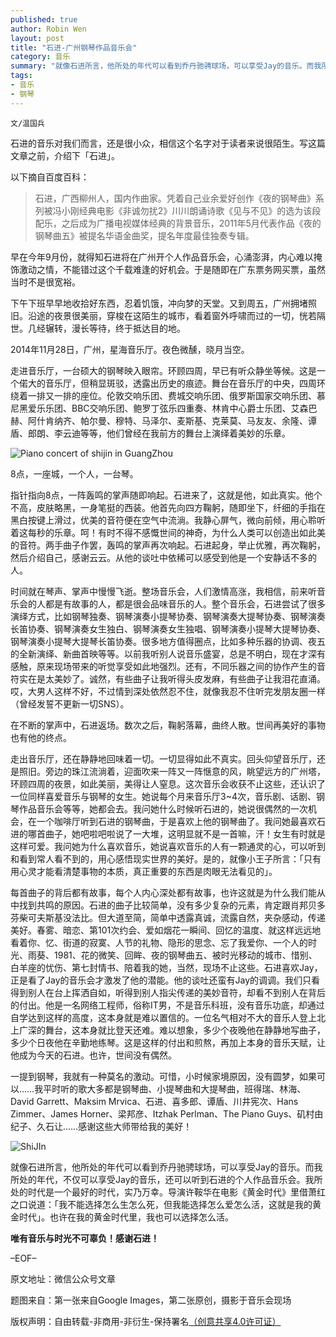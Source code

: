 ```yaml
---
published: true
author: Robin Wen
layout: post
title: "石进-广州钢琴作品音乐会"
category: 音乐
summary: "就像石进所言，他所处的年代可以看到乔丹驰骋球场，可以享受Jay的音乐。而我所处的年代，不仅可以享受Jay的音乐，还可以听到石进的个人作品音乐会。我所处的时代是一个最好的时代，实乃万幸。导演许鞍华在电影《黄金时代》里借萧红之口说道：「我不能选择怎么生怎么死，但我能选择怎么爱怎么活，这就是我的黄金时代」。也许在我的黄金时代里，我也可以选择怎么活。"
tags: 
- 音乐
- 钢琴
---
```


`文/温国兵`

石进的音乐对我们而言，还是很小众，相信这个名字对于读者来说很陌生。写这篇文章之前，介绍下「石进」。

以下摘自百度百科：

> 石进，广西柳州人，国内作曲家。凭着自己业余爱好创作《夜的钢琴曲》系列被冯小刚经典电影《非诚勿扰2》川川朗诵诗歌《见与不见》的选为该段配乐，之后成为广播电视媒体经典的背景音乐，2011年5月代表作品《夜的钢琴曲五》被提名华语金曲奖，提名年度最佳独奏专辑。

早在今年9月份，就得知石进将在广州开个人作品音乐会，心涌澎湃，内心难以掩饰激动之情，不能错过这个千载难逢的好机会。于是随即在广东票务网买票，虽然当时不是很宽裕。

下午下班早早地收拾好东西，忍着饥饿，冲向梦的天堂。又到周五，广州拥堵照旧。沿途的夜景很美丽，穿梭在这陌生的城市，看着窗外呼啸而过的一切，恍若隔世。几经辗转，漫长等待，终于抵达目的地。

2014年11月28日，广州，星海音乐厅。夜色微醺，晓月当空。

走进音乐厅，一台硕大的钢琴映入眼帘。环顾四周，早已有听众静坐等候。这是一个偌大的音乐厅，但稍显斑驳，透露出历史的痕迹。舞台在音乐厅的中央，四周环绕着一排又一排的座位。伦敦交响乐团、费城交响乐团、俄罗斯国家交响乐团、慕尼黑爱乐乐团、BBC交响乐团、鲍罗丁弦乐四重奏、林肯中心爵士乐团、艾森巴赫、阿什肯纳齐、帕尔曼、穆特、马泽尔、麦斯基、克莱莫、马友友、余隆、谭盾、郎朗、李云迪等等，他们曾经在我前方的舞台上演绎着美妙的乐章。

![Piano concert of shijin in GuangZhou](https://cdn.wenguobing.com/ny6YFsf.jpg)

8点，一座城，一个人，一台琴。

指针指向8点，一阵轰鸣的掌声随即响起。石进来了，这就是他，如此真实。他个不高，皮肤略黑，一身笔挺的西装。他首先向四方鞠躬，随即坐下，纤细的手指在黑白按键上滑过，优美的音符便在空气中流淌。我静心屏气，微向前倾，用心聆听着这每秒的乐章。呵！有时不得不感慨世间的神奇，为什么人类可以创造出如此美的音符。两手曲子作罢，轰鸣的掌声再次响起。石进起身，举止优雅，再次鞠躬，然后介绍自己，感谢云云。从他的谈吐中依稀可以感受到他是一个安静话不多的人。

时间就在琴声、掌声中慢慢飞逝。整场音乐会，人们激情高涨，我相信，前来听音乐会的人都是有故事的人，都是很会品味音乐的人。整个音乐会，石进尝试了很多演绎方式，比如钢琴独奏、钢琴演奏小提琴协奏、钢琴演奏大提琴协奏、钢琴演奏长笛协奏、钢琴演奏女生独白、钢琴演奏女生独唱、钢琴演奏小提琴大提琴协奏、钢琴演奏小提琴大提琴长笛协奏。很多地方值得圈点，比如多种乐器的协调、夜五的全新演绎、新曲首映等等。以前我听别人说音乐盛宴，总是不明白，现在才深有感触，原来现场带来的听觉享受如此地强烈。还有，不同乐器之间的协作产生的音符实在是太美妙了。诚然，有些曲子让我听得头皮发麻，有些曲子让我泪花直涌。哎，大男人这样不好，不过情到深处依然忍不住，就像我忍不住听完发朋友圈一样（曾经发誓不更新一切SNS）。

在不断的掌声中，石进返场。数次之后，鞠躬落幕，曲终人散。世间再美好的事物也有他的终点。

走出音乐厅，还在静静地回味着一切。一切显得如此不真实。回头仰望音乐厅，还是照旧。旁边的珠江流淌着，迎面吹来一阵又一阵惬意的风，眺望远方的广州塔，环顾四周的夜景，如此美丽，美得让人窒息。这次音乐会收获不止这些，还认识了一位同样喜爱音乐与钢琴的女生。她说每个月来音乐厅3~4次，音乐剧、话剧、钢琴作品音乐会等等，她都会去。我问她什么时候听石进的，她说很偶然的一次机会，在一个咖啡厅听到石进的钢琴曲，于是喜欢上他的钢琴曲了。我问她最喜欢石进的哪首曲子，她吧啦吧啦说了一大堆，这明显就不是一首嘛，汗！女生有时就是这样可爱。我问她为什么喜欢音乐，她说喜欢音乐的人有一颗通灵的心，可以听到和看到常人看不到的，用心感悟现实世界的美好。是的，就像小王子所言：「只有用心灵才能看清楚事物的本质，真正重要的东西是肉眼无法看见的」。

每首曲子的背后都有故事，每个人内心深处都有故事，也许这就是为什么我们能从中找到共鸣的原因。石进的曲子比较简单，没有多少复杂的元素，肯定跟肖邦贝多芬柴可夫斯基没法比。但大道至简，简单中透露真诚，流露自然，夹杂感动，传递美好。春雾、暗恋、第101次约会、爱如烟花一瞬间、回忆的温度、就这样远远地看着你、忆、街道的寂寞、人节的礼物、隐形的思念、忘了我爱你、一个人的时光、雨葵、1981、花的微笑、回眸、夜的钢琴曲五、被时光移动的城市、惜别、白羊座的忧伤、第七封情书、陪着我的她，当然，现场不止这些。石进喜欢Jay，正是看了Jay的音乐会才激发了他的潜能。他的谈吐还蛮有Jay的调调。我们只看得到别人在台上挥洒自如，听得到别人指尖传递的美妙音符，却看不到别人在背后的付出。他是一名网络工程师，俗称IT男，不是音乐科班，没有音乐功底，却通过自学达到这样的高度，这本身就是难以置信的。一位名气相对不大的音乐人登上北上广深的舞台，这本身就比登天还难。难以想象，多少个夜晚他在静静地写曲子，多少个日夜他在辛勤地练琴。这是这样的付出和煎熬，再加上本身的音乐天赋，让他成为今天的石进。也许，世间没有偶然。

一提到钢琴，我就有一种莫名的激动。可惜，小时候家境原因，没有圆梦，如果可以……我平时听的歌大多都是钢琴曲、小提琴曲和大提琴曲，班得瑞、林海、David Garrett、Maksim Mrvica、石进、喜多郎、谭盾、川井宪次、Hans Zimmer、James Horner、梁邦彦、Itzhak Perlman、The Piano Guys、矶村由纪子、久石让……感谢这些大师带给我的美好！

![ShiJIn](https://cdn.wenguobing.com/GJZdnTY.png)

就像石进所言，他所处的年代可以看到乔丹驰骋球场，可以享受Jay的音乐。而我所处的年代，不仅可以享受Jay的音乐，还可以听到石进的个人作品音乐会。我所处的时代是一个最好的时代，实乃万幸。导演许鞍华在电影《黄金时代》里借萧红之口说道：「我不能选择怎么生怎么死，但我能选择怎么爱怎么活，这就是我的黄金时代」。也许在我的黄金时代里，我也可以选择怎么活。

**唯有音乐与时光不可辜负！感谢石进！**

–EOF–

原文地址：微信公众号文章

题图来自：第一张来自Google Images，第二张原创，摄影于音乐会现场

版权声明：自由转载-非商用-非衍生-保持署名<a href="http://creativecommons.org/licenses/by-nc-nd/4.0/deed.zh" target="_blank">（创意共享4.0许可证）</a>
